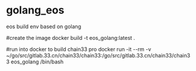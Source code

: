 # golang_eos
eos build env based on golang

#create the image 
docker build -t eos_golang:latest .

#run into docker to build chain33 pro
docker run -it --rm -v ~/go/src/gitlab.33.cn/chain33/chain33:/go/src/gitlab.33.cn/chain33/chain33 eos_golang /bin/bash
